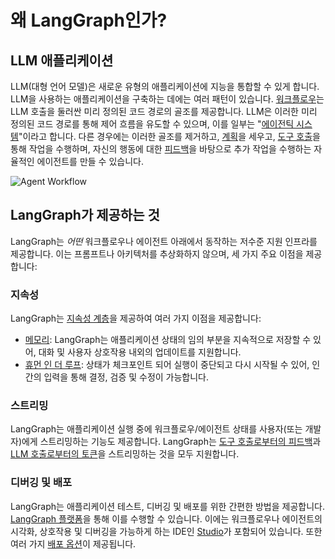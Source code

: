# 왜 LangGraph인가?

## LLM 애플리케이션

LLM(대형 언어 모델)은 새로운 유형의 애플리케이션에 지능을 통합할 수 있게 합니다. LLM을 사용하는 애플리케이션을 구축하는 데에는 여러 패턴이 있습니다. [워크플로우](https://www.anthropic.com/research/building-effective-agents)는 LLM 호출을 둘러싼 미리 정의된 코드 경로의 골조를 제공합니다. LLM은 이러한 미리 정의된 코드 경로를 통해 제어 흐름을 유도할 수 있으며, 이를 일부는 "[에이전틱 시스템](https://www.anthropic.com/research/building-effective-agents)"이라고 합니다. 다른 경우에는 이러한 골조를 제거하고, [계획](https://huyenchip.com/2025/01/07/agents.html)을 세우고, [도구 호출](https://python.langchain.com/docs/concepts/tool_calling/)을 통해 작업을 수행하며, 자신의 행동에 대한 [피드백](https://research.google/blog/react-synergizing-reasoning-and-acting-in-language-models/)을 바탕으로 추가 작업을 수행하는 자율적인 에이전트를 만들 수 있습니다.

![Agent Workflow](img/agent_workflow.png)

## LangGraph가 제공하는 것

LangGraph는 *어떤* 워크플로우나 에이전트 아래에서 동작하는 저수준 지원 인프라를 제공합니다. 이는 프롬프트나 아키텍처를 추상화하지 않으며, 세 가지 주요 이점을 제공합니다:

### 지속성

LangGraph는 [지속성 계층](https://langchain-ai.github.io/langgraph/concepts/persistence/)을 제공하여 여러 가지 이점을 제공합니다:

- [메모리](https://langchain-ai.github.io/langgraph/concepts/memory/): LangGraph는 애플리케이션 상태의 임의 부분을 지속적으로 저장할 수 있어, 대화 및 사용자 상호작용 내외의 업데이트를 지원합니다.
- [휴먼 인 더 루프](https://langchain-ai.github.io/langgraph/concepts/human_in_the_loop/): 상태가 체크포인트 되어 실행이 중단되고 다시 시작될 수 있어, 인간의 입력을 통해 결정, 검증 및 수정이 가능합니다.

### 스트리밍

LangGraph는 애플리케이션 실행 중에 워크플로우/에이전트 상태를 사용자(또는 개발자)에게 스트리밍하는 기능도 제공합니다. LangGraph는 [도구 호출로부터의 피드백](../how-tos/streaming.ipynb#updates)과 [LLM 호출로부터의 토큰](../how-tos/streaming-tokens.ipynb)을 스트리밍하는 것을 모두 지원합니다.

### 디버깅 및 배포

LangGraph는 애플리케이션 테스트, 디버깅 및 배포를 위한 간편한 방법을 제공합니다. [LangGraph 플랫폼](https://langchain-ai.github.io/langgraph/concepts/langgraph_platform/)을 통해 이를 수행할 수 있습니다. 이에는 워크플로우나 에이전트의 시각화, 상호작용 및 디버깅을 가능하게 하는 IDE인 [Studio](https://langchain-ai.github.io/langgraph/concepts/langgraph_studio/)가 포함되어 있습니다. 또한 여러 가지 [배포 옵션](https://langchain-ai.github.io/langgraph/tutorials/deployment/)이 제공됩니다.